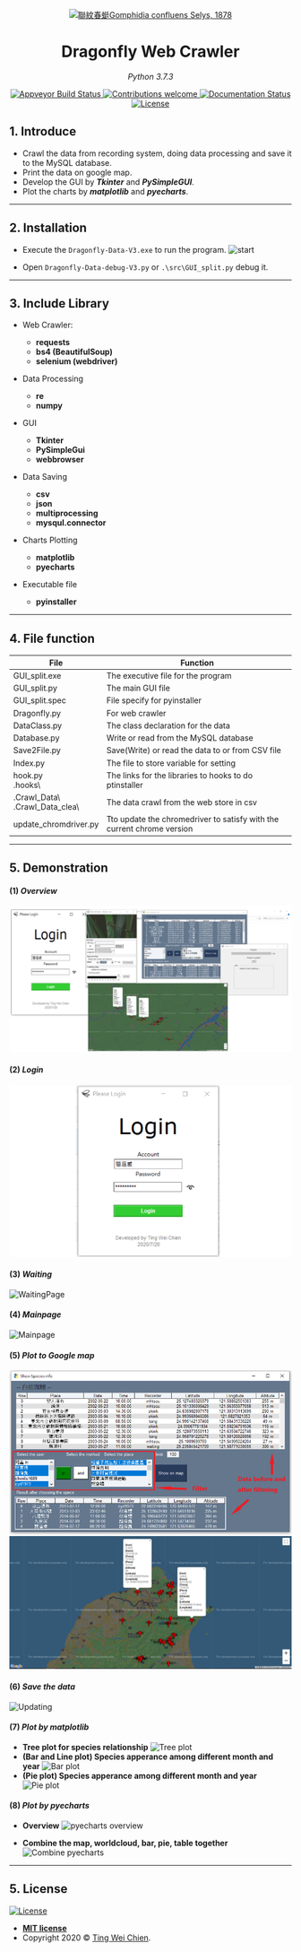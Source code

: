 
<p align="center">
  <a data-flickr-embed="true" href="https://www.flickr.com/photos/129776788@N07/28181453671/" title="聯紋春蜓Gomphidia confluens Selys, 1878"><img src="https://live.staticflickr.com/8674/28181453671_2e53687ae3_m.jpg" width="240" height="160" alt="聯紋春蜓Gomphidia confluens Selys, 1878"></a>


</p>

</p>
<h1 align="center">Dragonfly Web Crawler</h1>
<p align="center">
    <em>Python 3.7.3</em>
</p>

<p align="center">
    <a href="https://ci.appveyor.com/project/tingweichien/dragonfly-web-crawler">
        <img src="https://ci.appveyor.com/api/projects/status/81cbsfjpfryv1cl8/branch/master?svg=true" alt="Appveyor Build Status">
    </a>
     <a href="https://github.com/pyecharts/pyecharts/pulls">
        <img src="https://img.shields.io/badge/contributions-welcome-brightgreen.svg?style=flat" alt="Contributions welcome">
    </a>
    <a href='https://dragonfly-web-crawler.readthedocs.io/en/latest/?badge=latest'>
        <img src='https://readthedocs.org/projects/dragonfly-web-crawler/badge/?version=latest' alt='Documentation Status' />
    </a>
    <a href="https://opensource.org/licenses/MIT">
        <img src="https://img.shields.io/badge/License-MIT-brightgreen.svg" alt="License">
    </a>
</p>



## 1. Introduce

- Crawl the data from recording system, doing data processing and save it to the MySQL database.
- Print the data on google map.
- Develop the GUI by ***Tkinter*** and ***PySimpleGUI***.
- Plot the charts by ***matplotlib*** and ***pyecharts***.

---

## 2. Installation

- Execute the ```Dragonfly-Data-V3.exe``` to run the program.
![start](https://i.imgur.com/OtUhkse.png)

- Open ```Dragonfly-Data-debug-V3.py``` or ```.\src\GUI_split.py``` debug it.

---

## 3. Include Library

- Web Crawler:
  - **requests**
  - **bs4 (BeautifulSoup)**
  - **selenium (webdriver)**

- Data Processing
  - **re**
  - **numpy**

- GUI
  - **Tkinter**
  - **PySimpleGui**
  - **webbrowser**

- Data Saving
  - **csv**
  - **json**
  - **multiprocessing**
  - **mysqul.connector**

- Charts Plotting
  - **matplotlib**
  - **pyecharts**

- Executable file
  - **pyinstaller**

---

## 4. File function

|File|Function|
|--|--|
|GUI_split.exe |The executive file for the program|
|GUI_split.py|The main GUI file|
|GUI_split.spec|File specify for pyinstaller|
|Dragonfly.py|For web crawler|
|DataClass.py|The class declaration for the data|
|Database.py|Write or read from the MySQL database|
|Save2File.py|Save(Write) or read the data to or from CSV file|
|Index.py|The file to store variable for setting|
|hook.py <br> .hooks\     |The links for the libraries to hooks to do ptinstaller|
|.Crawl_Data\ <br> .Crawl_Data_clea\ | The data crawl from the web store in csv|
|update_chromdriver.py|Tto update the chromedriver to satisfy with the current chrome version|
---

## 5. Demonstration

#### (1) ***Overview***

![overview](./docs/image/program_result_picture/overview.png)

#### (2) ***Login***

![LoginPage](./docs/image/program_result_picture/Login.PNG)

#### (3) ***Waiting***

![WaitingPage](https://i.imgur.com/li0ydJu.png)

#### (4) ***Mainpage***

![Mainpage](https://i.imgur.com/inTKauJ.png)

#### (5) ***Plot to Google map***

![Table](./docs/image/program_result_picture/Tablepng.png)
![GoogleMapPlot](./docs/image/program_result_picture/googlemap.png)

#### (6) ***Save the data***

![Updating](https://i.imgur.com/rTNEyS2.png)

#### (7) ***Plot by matplotlib***

- **Tree plot for species relationship**
    ![Tree plot](https://imgur.com/GIxAQAo.gif)
- **(Bar and Line plot) Species apperance among different month and year**
    ![Bar plot](https://imgur.com/6SgLY5v.png)
- **(Pie plot) Species apperance among different month and year**
    ![Pie plot](https://imgur.com/rD3qrCO.png)

#### (8) ***Plot by pyecharts***
- **Overview**
  ![pyecharts overview](https://i.imgur.com/toAw1z1.png)

- **Combine the map, worldcloud, bar, pie, table together**
  ![Combine pyecharts](https://imgur.com/6U8SRmN.gif)

---

## 5. License

[![License](http://img.shields.io/:license-mit-blue.svg?style=flat-square)](http://badges.mit-license.org)

- **[MIT license](http://opensource.org/licenses/mit-license.php)**
- Copyright 2020 © <a href="https://github.com/tingweichien" target="_blank">Ting Wei Chien</a>.
